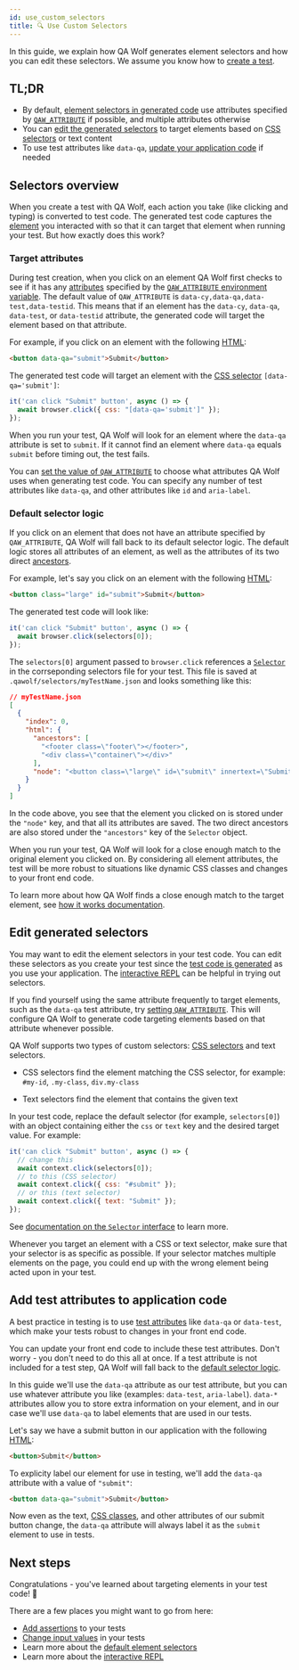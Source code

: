 ```yaml
---
id: use_custom_selectors
title: 🔍 Use Custom Selectors
---
```


In this guide, we explain how QA Wolf generates element selectors and how you can edit these selectors. We assume you know how to [create a test](create_a_test).

## TL;DR

- By default, [element selectors in generated code](#selectors-overview) use attributes specified by [`QAW_ATTRIBUTE`](TODOFIXLINK) if possible, and multiple attributes otherwise
- You can [edit the generated selectors](#edit-generated-selectors) to target elements based on [CSS selectors](https://developer.mozilla.org/en-US/docs/Web/CSS/CSS_Selectors) or text content
- To use test attributes like `data-qa`, [update your application code](#add-test-attributes-to-application-code) if needed

## Selectors overview

When you create a test with QA Wolf, each action you take (like clicking and typing) is converted to test code. The generated test code captures the [element](https://developer.mozilla.org/en-US/docs/Glossary/Element) you interacted with so that it can target that element when running your test. But how exactly does this work?

### Target attributes

During test creation, when you click on an element QA Wolf first checks to see if it has any [attributes](https://developer.mozilla.org/en-US/docs/Learn/HTML/Introduction_to_HTML/Getting_started) specified by the [`QAW_ATTRIBUTE` environment variable](TODOFIXLINK). The default value of `QAW_ATTRIBUTE` is `data-cy,data-qa,data-test,data-testid`. This means that if an element has the `data-cy`, `data-qa`, `data-test`, or `data-testid` attribute, the generated code will target the element based on that attribute.

For example, if you click on an element with the following [HTML](https://developer.mozilla.org/en-US/docs/Web/HTML):

```html
<button data-qa="submit">Submit</button>
```

The generated test code will target an element with the [CSS selector](https://developer.mozilla.org/en-US/docs/Web/CSS/CSS_Selectors) `[data-qa='submit']`:

```js
it('can click "Submit" button', async () => {
  await browser.click({ css: "[data-qa='submit']" });
});
```

When you run your test, QA Wolf will look for an element where the `data-qa` attribute is set to `submit`. If it cannot find an element where `data-qa` equals `submit` before timing out, the test fails.

You can [set the value of `QAW_ATTRIBUTE`](TODOFIXLINK) to choose what attributes QA Wolf uses when generating test code. You can specify any number of test attributes like `data-qa`, and other attributes like `id` and `aria-label`.

### Default selector logic

If you click on an element that does not have an attribute specified by `QAW_ATTRIBUTE`, QA Wolf will fall back to its default selector logic. The default logic stores all attributes of an element, as well as the attributes of its two direct [ancestors](https://developer.mozilla.org/en-US/docs/Web/API/Node/parentElement).

For example, let's say you click on an element with the following [HTML](https://developer.mozilla.org/en-US/docs/Web/HTML):

```html
<button class="large" id="submit">Submit</button>
```

The generated test code will look like:

```js
it('can click "Submit" button', async () => {
  await browser.click(selectors[0]);
});
```

The `selectors[0]` argument passed to `browser.click` references a [`Selector`](TODOFIXLINK) in the corrseponding selectors file for your test. This file is saved at `.qawolf/selectors/myTestName.json` and looks something like this:

```json
// myTestName.json
[
  {
    "index": 0,
    "html": {
      "ancestors": [
        "<footer class=\"footer\"></footer>",
        "<div class=\"container\"></div>"
      ],
      "node": "<button class=\"large\" id=\"submit\" innertext=\"Submit\">Submit</button>"
    }
  }
]
```

In the code above, you see that the element you clicked on is stored under the `"node"` key, and that all its attributes are saved. The two direct ancestors are also stored under the `"ancestors"` key of the `Selector` object.

When you run your test, QA Wolf will look for a close enough match to the original element you clicked on. By considering all element attributes, the test will be more robust to situations like dynamic CSS classes and changes to your front end code.

To learn more about how QA Wolf finds a close enough match to the target element, see [how it works documentation](TODOUPDATELINK).

## Edit generated selectors

You may want to edit the element selectors in your test code. You can edit these selectors as you create your test since the [test code is generated](TODOFIXLINK) as you use your application. The [interactive REPL](use_the_repl) can be helpful in trying out selectors.

If you find yourself using the same attribute frequently to target elements, such as the `data-qa` test attribute, try [setting `QAW_ATTRIBUTE`](TODOFIXLINK). This will configure QA Wolf to generate code targeting elements based on that attribute whenever possible.

QA Wolf supports two types of custom selectors: [CSS selectors](https://developer.mozilla.org/en-US/docs/Web/CSS/CSS_Selectors) and text selectors.

- CSS selectors find the element matching the CSS selector, for example: `#my-id`, `.my-class`, `div.my-class`

- Text selectors find the element that contains the given text

In your test code, replace the default selector (for example, `selectors[0]`) with an object containing either the `css` or `text` key and the desired target value. For example:

```js
it('can click "Submit" button', async () => {
  // change this
  await context.click(selectors[0]);
  // to this (CSS selector)
  await context.click({ css: "#submit" });
  // or this (text selector)
  await context.click({ text: "Submit" });
});
```

See [documentation on the `Selector` interface](TODOFIXLINK) to learn more.

Whenever you target an element with a CSS or text selector, make sure that your selector is as specific as possible. If your selector matches multiple elements on the page, you could end up with the wrong element being acted upon in your test.

## Add test attributes to application code

A best practice in testing is to use [test attributes](https://developer.mozilla.org/en-US/docs/Learn/HTML/Howto/Use_data_attributes) like `data-qa` or `data-test`, which make your tests robust to changes in your front end code.

You can update your front end code to include these test attributes. Don't worry - you don't need to do this all at once. If a test attribute is not included for a test step, QA Wolf will fall back to the [default selector logic](#default-selector-logic).

In this guide we'll use the `data-qa` attribute as our test attribute, but you can use whatever attribute you like (examples: `data-test`, `aria-label`). `data-*` attributes allow you to store extra information on your element, and in our case we'll use `data-qa` to label elements that are used in our tests.

Let's say we have a submit button in our application with the following [HTML](https://developer.mozilla.org/en-US/docs/Web/HTML):

```html
<button>Submit</button>
```

To explicity label our element for use in testing, we'll add the `data-qa` attribute with a value of `"submit"`:

```html
<button data-qa="submit">Submit</button>
```

Now even as the text, [CSS classes](https://developer.mozilla.org/en-US/docs/Web/HTML/Global_attributes#attr-class), and other attributes of our submit button change, the `data-qa` attribute will always label it as the `submit` element to use in tests.

## Next steps

Congratulations - you've learned about targeting elements in your test code! 🎉

There are a few places you might want to go from here:

- [Add assertions](add_assertions) to your tests
- [Change input values](change_input_values) in your tests
- Learn more about the [default element selectors](TODOFIXLINK)
- Learn more about the [interactive REPL](use_the_repl)
